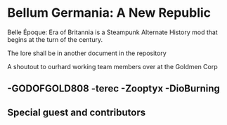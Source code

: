 # Bellum Germania: A New Republic
Belle Époque: Era of Britannia is a Steampunk Alternate History mod that begins at the turn of the century.

The lore shall be in another document in the repository

A shoutout to ourhard working team members over at the Goldmen Corp

-GODOFGOLD808
-terec
-Zooptyx
-DioBurning
-

Special guest and contributors
-
